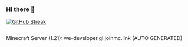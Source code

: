 ### Hi there 👋
[![GitHub Streak](https://streak-stats.demolab.com?user=connor33341&theme=dark)](https://git.io/streak-stats)
<p><img align="center" src="https://github-readme-stats.vercel.app/api/top-langs?username=connor33341&show_icons=true&locale=en&layout=compact" alt="" /></p>
<p>Minecraft Server (1.21): we-developer.gl.joinmc.link (AUTO GENERATED)</p>
<!--
**connor33341/connor33341** is a ✨ _special_ ✨ repository because its `README.md` (this file) appears on your GitHub profile.

Here are some ideas to get you started:

- 🔭 I’m currently working on ...
- 🌱 I’m currently learning ...
- 👯 I’m looking to collaborate on ...
- 🤔 I’m looking for help with ...
- 💬 Ask me about ...
- 📫 How to reach me: ...
- ⚡ Fun fact: ...
-->
### Full stack Software developer
### AI developer
### Rocket designer

Some things I did:

---

1. Launched 2 TVC stableized rockets successfully
2. Made my own computer (8080 based) and then (6502)
3. Made a handful of discord bots
4. Created multiple tools that are free to the public
5. Made a game engine from the ground up (@r3dge-studios)

